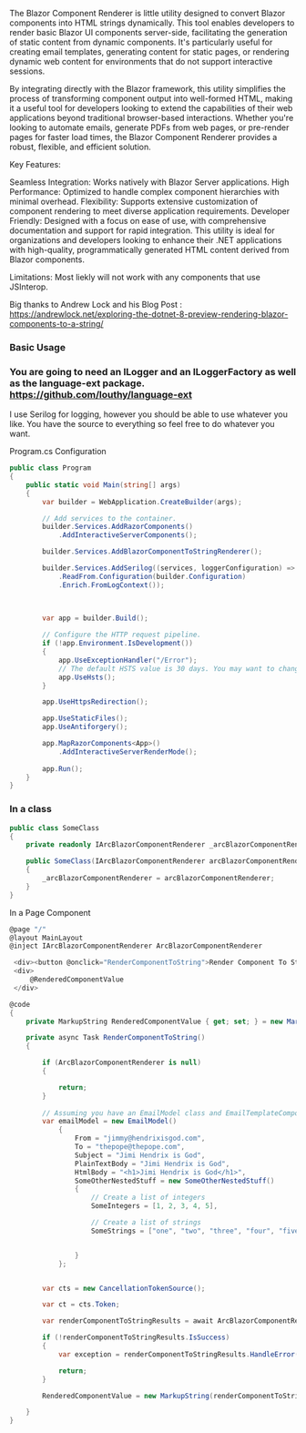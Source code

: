 The Blazor Component Renderer is little utility designed to convert Blazor components into HTML strings dynamically. This tool enables developers to render basic Blazor UI components server-side, facilitating the generation of static content from dynamic components. 
It's particularly useful for creating email templates, generating content for static pages, or rendering dynamic web content for environments that do not support interactive sessions.

By integrating directly with the Blazor framework, this utility simplifies the process of transforming component output into well-formed HTML, making it a useful tool for developers looking to extend the capabilities of their web applications beyond traditional browser-based interactions. 
Whether you're looking to automate emails, generate PDFs from web pages, or pre-render pages for faster load times, the Blazor Component Renderer provides a robust, flexible, and efficient solution.


Key Features:

Seamless Integration: Works natively with Blazor Server applications.
High Performance: Optimized to handle complex component hierarchies with minimal overhead.
Flexibility: Supports extensive customization of component rendering to meet diverse application requirements.
Developer Friendly: Designed with a focus on ease of use, with comprehensive documentation and support for rapid integration.
This utility is ideal for organizations and developers looking to enhance their .NET applications with high-quality, programmatically generated HTML content derived from Blazor components.


Limitations:
Most liekly will not work with any components that use JSInterop.


Big thanks to Andrew Lock and his Blog Post : https://andrewlock.net/exploring-the-dotnet-8-preview-rendering-blazor-components-to-a-string/


### Basic Usage


### You are going to need an ILogger and an ILoggerFactory as well as the language-ext package. https://github.com/louthy/language-ext

I use Serilog for logging, however you should be able to use whatever you like. You have the source to everything so feel free to do whatever you want.

Program.cs Configuration

```csharp
public class Program
{
    public static void Main(string[] args)
    {
        var builder = WebApplication.CreateBuilder(args);

        // Add services to the container.
        builder.Services.AddRazorComponents()
            .AddInteractiveServerComponents();

        builder.Services.AddBlazorComponentToStringRenderer();

        builder.Services.AddSerilog((services, loggerConfiguration) => loggerConfiguration
            .ReadFrom.Configuration(builder.Configuration)
            .Enrich.FromLogContext());
            
        

        var app = builder.Build();

        // Configure the HTTP request pipeline.
        if (!app.Environment.IsDevelopment())
        {
            app.UseExceptionHandler("/Error");
            // The default HSTS value is 30 days. You may want to change this for production scenarios, see https://aka.ms/aspnetcore-hsts.
            app.UseHsts();
        }

        app.UseHttpsRedirection();

        app.UseStaticFiles();
        app.UseAntiforgery();

        app.MapRazorComponents<App>()
            .AddInteractiveServerRenderMode();
        
        app.Run();
    }
}
```
### In a class

```csharp
public class SomeClass
{
    private readonly IArcBlazorComponentRenderer _arcBlazorComponentRenderer;

    public SomeClass(IArcBlazorComponentRenderer arcBlazorComponentRenderer)
    {
        _arcBlazorComponentRenderer = arcBlazorComponentRenderer;
    }
}
```

In a Page Component

```csharp
@page "/"
@layout MainLayout
@inject IArcBlazorComponentRenderer ArcBlazorComponentRenderer

 <div><button @onclick="RenderComponentToString">Render Component To String</button></div>
 <div>
     @RenderedComponentValue
 </div>

@code
{
    private MarkupString RenderedComponentValue { get; set; } = new MarkupString();

    private async Task RenderComponentToString()
    {

        if (ArcBlazorComponentRenderer is null)
        {

            return;
        }
        
        // Assuming you have an EmailModel class and EmailTemplateComponent component
        var emailModel = new EmailModel()
            {
                From = "jimmy@hendrixisgod.com",
                To = "thepope@thepope.com",
                Subject = "Jimi Hendrix is God",
                PlainTextBody = "Jimi Hendrix is God",
                HtmlBody = "<h1>Jimi Hendrix is God</h1>",
                SomeOtherNestedStuff = new SomeOtherNestedStuff()
                {
                    // Create a list of integers
                    SomeIntegers = [1, 2, 3, 4, 5],

                    // Create a list of strings
                    SomeStrings = ["one", "two", "three", "four", "five"],


                }
            };


        var cts = new CancellationTokenSource();

        var ct = cts.Token;

        var renderComponentToStringResults = await ArcBlazorComponentRenderer.RenderComponentToString<EmailModel, EmailTemplateComponent>(emailModel, ct);

        if (!renderComponentToStringResults.IsSuccess)
        {
            var exception = renderComponentToStringResults.HandleError(error => error);

            return;
        }

        RenderedComponentValue = new MarkupString(renderComponentToStringResults.HandleSuccess(success => success) ?? string.Empty);

    }
}

```



